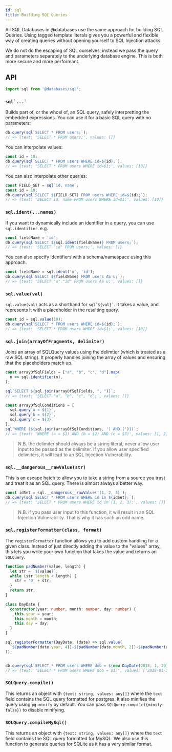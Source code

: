 ```yaml
---
id: sql
title: Building SQL Queries
---
```


All SQL Databases in @databases use the same approach for building SQL Queries. Using tagged template literals gives you a powerful and flexible way of creating queries without opening yourself to SQL Injection attacks.

We do not do the escaping of SQL ourselves, instead we pass the query and parameters separately to the underlying database engine. This is both more secure and more performant.

## API

```ts
import sql from '@databases/sql';
```

### ``` sql`...` ```

Builds part of, or the whoel of, an SQL query, safely interpretting the embedded expressions. You can use it for a basic SQL query with no parameters:

```ts
db.query(sql`SELECT * FROM users;`);
// => {text: 'SELECT * FROM users;', values: []}
```

You can interpolate values:

```ts
const id = 10;
db.query(sql`SELECT * FROM users WHERE id=${id};`);
// => {text: 'SELECT * FROM users WHERE id=$1;', values: [10]}
```

You can also interpolate other queries:

```ts
const FIELD_SET = sql`id, name`;
const id = 10;
db.query(sql`SELECT ${FIELD_SET} FROM users WHERE id=${id};`);
// => {text: 'SELECT id, name FROM users WHERE id=$1;', values: [10]}
```

### ``` sql.ident(...names) ```

If you want to dynamically include an identifier in a query, you can use `sql.identifier`. e.g.

```ts
const fieldName = 'id';
db.query(sql`SELECT ${sql.ident(fieldName)} FROM users;`);
// => {text: 'SELECT "id" FROM users;', values: []}
```

You can also specify identifiers with a schema/namespace using this approach.

```ts
const fieldName = sql.ident('u', 'id');
db.query(sql`SELECT ${fieldName} FROM users AS u;`);
// => {text: 'SELECT "u"."id" FROM users AS u;', values: []}
```

### ``` sql.value(val) ```

`sql.value(val)` acts as a shorthand for ``` sql`${val}` ```. It takes a value, and represents it with a placeholder in the resulting query.

```ts
const id = sql.value(10);
db.query(sql`SELECT * FROM users WHERE id=${id};`);
// => {text: 'SELECT * FROM users WHERE id=$1;', values: [10]}
```

### ``` sql.join(arrayOfFragments, delimiter) ```

Joins an array of SQLQuery values using the delimtier (which is treated as a raw SQL string). It properly handles joining the array of values and ensuring that the placeholders match up.

```ts
const arrayOfSqlFields = ["a", "b", "c", "d"].map(
  n => sql.identifier(n),
);

sql`SELECT ${sql.join(arrayOfSqlFields, ", ")}`;
// => {text: 'SELECT "a", "b", "c", "d";', values: []}

const arrayOfSqlConditions = [
  sql.query`a = ${1}`,
  sql.query`b = ${2}`,
  sql.query`c = ${3}`
];
sql`WHERE (${sql.join(arrayOfSqlConditions, ') AND (')})`;
// => {text: 'WHERE (a = $1) AND (b = $2) AND (c = $3)', values: [1, 2, 3]}
```

> N.B. the delimiter should always be a string literal, never allow user input to be passed as the delimiter. If you allow user specified delimiters, it will lead to an SQL Injection Vulnerability.

### ``` sql.__dangerous__rawValue(str) ```

This is an escape hatch to allow you to take a string from a source you trust and treat it as an SQL query. There is almost always a better way.

```ts
const idSet = sql.__dangerous__rawValue('(1, 2, 3)');
db.query(sql`SELECT * FROM users WHERE id in ${idSet};`);
// => {text: 'SELECT * FROM users WHERE id in (1, 2, 3);', values: []}
```

> N.B. if you pass user input to this function, it will result in an SQL Injection Vulnerability. That is why it has such an odd name.

### ``` sql.registerFormatter(class, format) ```

The `registerFormatter` function allows you to add custom handling for a given class. Instead of just directly adding the value to the "values" array, this lets you write your own function that takes the value and returns an `SQLQuery`.

```ts
function padNumber(value, length) {
  let str = `${value}`;
  while (str.length < length) {
    str = '0' + str;
  }
  return str;
}

class DayDate {
  constructor(year: number, month: number, day: number) {
    this.year = year;
    this.month = month;
    this.day = day;
  }
}

sql.registerFormatter(DayDate, (date) => sql.value(
  `${padNumber(date.year, 4)}-${padNumber(date.month, 2)}-${padNumber(date.day, 2)}`,
));


db.query(sql`SELECT * FROM users WHERE dob = ${new DayDate(2018, 1, 20)};`);
// => {text: 'SELECT * FROM users WHERE dob = $1;', values: ['2018-01-20']}
```

### ``` SQLQuery.compile() ```

This returns an object with `{text: string, values: any[]}` where the `text` field contains the SQL query formatted for postgres. It also minifies the query using `pg-minify` by default. You can pass `SQLQuery.compile({minify: false})` to disable minifying.

### ``` SQLQuery.compileMySql() ```

This returns an object with `{text: string, values: any[]}` where the `text` field contains the SQL query formatted for MySQL. We also use this function to generate queries for SQLite as it has a very similar format.
